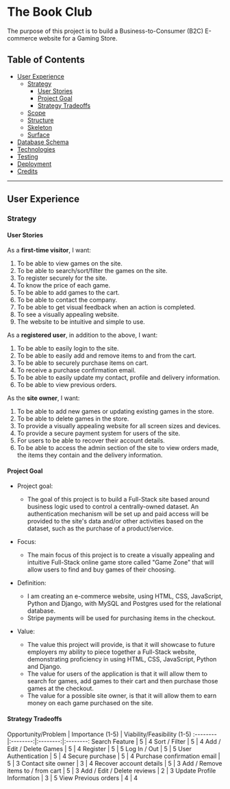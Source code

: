 # The Book Club

The purpose of this project is to build a Business-to-Consumer (B2C) E-commerce website for a Gaming Store.

## Table of Contents
- [User Experience](#user-experience)
    - [Strategy](#strategy)
        - [User Stories](#user-stories)
        - [Project Goal](#project-goal)
        - [Strategy Tradeoffs](#strategy-tradeoffs)
    - [Scope](#scope)
    - [Structure](#structure)
    - [Skeleton](#skeleton)
    - [Surface](#surface)
- [Database Schema](#database-schema)
- [Technologies](#technologies)
- [Testing](#testing)
- [Deployment](#deployment)
- [Credits](#credits)

---
## User Experience

### Strategy

#### User Stories
As a **first-time visitor**, I want:

1. To be able to view games on the site.
2. To be able to search/sort/filter the games on the site.
3. To register securely for the site.
4. To know the price of each game.
5. To be able to add games to the cart.
6. To be able to contact the company.
7. To be able to get visual feedback when an action is completed.
8. To see a visually appealing website.
9. The website to be intuitive and simple to use.


As a **registered user**, in addition to the above, I want:

1. To be able to easily login to the site.
2. To be able to easily add and remove items to and from the cart.
3. To be able to securely purchase items on cart.
4. To receive a purchase confirmation email.
5. To be able to easily update my contact, profile and delivery information.
6. To be able to view previous orders.


As the **site owner**, I want:

1. To be able to add new games or updating existing games in the store.
2. To be able to delete games in the store.
3. To provide a visually appealing website for all screen sizes and devices.
4. To provide a secure payment system for users of the site.
5. For users to be able to recover their account details.
6. To be able to access the admin section of the site to view orders made, the items they contain and the delivery information.

#### Project Goal

- Project goal:
    - The goal of this project is to build a Full-Stack site based around business logic used to control a centrally-owned dataset. An authentication mechanism will be set up and paid access will be provided to the site's data and/or other activities based on the dataset, such as the purchase of a product/service.

- Focus:
    - The main focus of this project is to create a visually appealing and intuitive Full-Stack online game store called "Game Zone" that will allow users to find and buy games of their choosing.

- Definition:
    - I am creating an e-commerce website, using HTML, CSS, JavaScript, Python and Django, with MySQL and Postgres used for the relational database.
    - Stripe payments will be used for purchasing items in the checkout.

- Value:
    - The value this project will provide, is that it will showcase to future employers my ability to piece together a Full-Stack website, demonstrating proficiency in using HTML, CSS, JavaScript, Python and Django.
    - The value for users of the application is that it will allow them to search for games, add games to their cart and then purchase those games at the checkout.
    - The value for a possible site owner, is that it will allow them to earn money on each game purchased on the site.

#### Strategy Tradeoffs

Opportunity/Problem | Importance (1-5) | Viability/Feasibility (1-5)
:-------- |:--------:|:--------:|:--------:
Search Feature | 5 | 4
Sort / Filter | 5 | 4
Add / Edit / Delete Games | 5 | 4
Register | 5 | 5
Log In / Out | 5 | 5
User Authentication | 5 | 4
Secure purchase | 5 | 4
Purchase confirmation email | 5 | 3
Contact site owner | 3 | 4
Recover account details | 5 | 3
Add / Remove items to / from cart | 5 | 3
Add / Edit / Delete reviews | 2 | 3
Update Profile Information | 3 | 5
View Previous orders | 4 | 4
